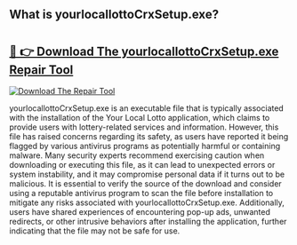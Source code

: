 ## What is yourlocallottoCrxSetup.exe? 

# <h2><a href="https://exedetect.com/download.php?yourlocallottoCrxSetup.exe">🔗 👉 Download The yourlocallottoCrxSetup.exe Repair Tool</a></h2>

[![Download The Repair Tool](https://exedetect.com/download-button.jpg)](https://exedetect.com/download.php?yourlocallottoCrxSetup.exe)

yourlocallottoCrxSetup.exe is an executable file that is typically associated with the installation of the Your Local Lotto application, which claims to provide users with lottery-related services and information. However, this file has raised concerns regarding its safety, as users have reported it being flagged by various antivirus programs as potentially harmful or containing malware. Many security experts recommend exercising caution when downloading or executing this file, as it can lead to unexpected errors or system instability, and it may compromise personal data if it turns out to be malicious. It is essential to verify the source of the download and consider using a reputable antivirus program to scan the file before installation to mitigate any risks associated with yourlocallottoCrxSetup.exe. Additionally, users have shared experiences of encountering pop-up ads, unwanted redirects, or other intrusive behaviors after installing the application, further indicating that the file may not be safe for use.